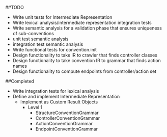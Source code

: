 ##TODO

* Write unit tests for Intermediate Representation
* Write lexical analysis/intermediate representation integration tests
* Write semantic analysis for a validation phase that ensures uniqueness of sub-conventions
* unit test semantic analysis
* integration test semantic analysis
* Write functional tests for convention.init
* Design functionality to take IR to crawler that finds controller classes
* Design functionality to take convention IR to grammar that finds action names
* Design functionality to compute endpoints from controller/action set

##Completed

* Write integration tests for lexical analysis
* Define and implement Intermediate Representation
  * Implement as Custom Result Objects
    * Level 1
      * StructureConventionGrammar
      * ControllerConventionGrammar
      * ActionConventionGrammar
      * EndpointConventionGrammar
